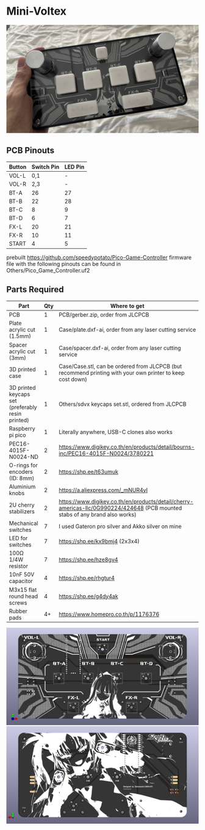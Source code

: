 # Mini-Voltex
![pic0](pics/full-pic.jpg)
## PCB Pinouts
| Button | Switch Pin | LED Pin |
|--------|------------|---------|
| VOL-L  | 0,1        | -       |
| VOL-R  | 2,3        | -       | 
| BT-A   | 26         | 27      |
| BT-B   | 22         | 28      |
| BT-C   | 8          | 9       |
| BT-D   | 6          | 7       |
| FX-L   | 20         | 21      |
| FX-R   | 10         | 11      |
| START  | 4          | 5       |

prebuilt https://github.com/speedypotato/Pico-Game-Controller firmware file with the following pinouts can be found in Others/Pico_Game_Controller.uf2

## Parts Required
| Part                                              | Qty | Where to get                                                                                                                 |
|---------------------------------------------------|-----|------------------------------------------------------------------------------------------------------------------------------|
| PCB                                               | 1   | PCB/gerber.zip, order from JLCPCB                                                                                            |
| Plate acrylic cut (1.5mm)                         | 1   | Case/plate.dxf-ai, order from any laser cutting service                                                                      |
| Spacer acrylic cut (3mm)                          | 1   | Case/spacer.dxf-ai, order from any laser cutting service                                                                     |
| 3D printed case                                   | 1   | Case/Case.stl, can be ordered from JLCPCB (but recommend printing with your own printer to keep cost down)                   |
| 3D printed keycaps set (preferably resin printed) | 1   | Others/sdvx keycaps set.stl, ordered from JLCPCB                                                                             |
| Raspberry pi pico                                 | 1   | Literally anywhere, USB-C clones also works                                                                                  |
| PEC16-4015F-N0024-ND                              | 2   | https://www.digikey.co.th/en/products/detail/bourns-inc/PEC16-4015F-N0024/3780221                                            | 
| O-rings for encoders  (ID: 8mm)                   | 2   | https://shp.ee/t63umuk                                                                                                       |
| Aluminium knobs                                   | 2   | https://a.aliexpress.com/_mNUR4yI                                                                                            |
| 2U cherry stabilizers                             | 2   | https://www.digikey.co.th/en/products/detail/cherry-americas-llc/0G990224/424648 (PCB mounted stabs of any brand also works) |
| Mechanical switches                               | 7   | I used Gateron pro silver and Akko silver on mine                                                                            |
| LED for switches                                  | 7   | https://shp.ee/kx9bmj4 (2x3x4)                                                                                               |
| 100Ω 1/4W resistor                                | 7   | https://shp.ee/hze8gv4                                                                                                       |
| 10nF 50V capacitor                                | 4   | https://shp.ee/rhgtur4                                                                                                       |
| M3x15 flat round head screws                      | 4   | https://shp.ee/g4dy4ak                                                                                                       |
| Rubber pads                                       | 4+  | https://www.homepro.co.th/p/1176376                                                                                          |

![pic1](pics/pcb-votex.png)
![pic2](pics/pcb-votex2.png)